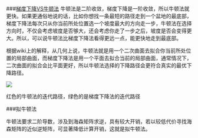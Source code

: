 ###[梯度下降VS牛顿法](https://www.zhihu.com/question/19723347/answer/14636244)
牛顿法是二阶收敛，梯度下降是一阶收敛，所以牛顿法就更快。如果更通俗地说的话，比如你想找一条最短的路径走到一个盆地的最底部，梯度下降法每次只从你当前所处位置选一个坡度最大的方向走一步，牛顿法在选择方向时，不仅会考虑坡度是否够大，还会考虑你走了一步之后，坡度是否会变得更大。所以，可以说牛顿法比梯度下降法看得更远一点，能更快地走到最底部。

根据wiki上的解释，从几何上说，牛顿法就是用一个二次曲面去拟合你当前所处位置的局部曲面，而梯度下降法是用一个平面去拟合当前的局部曲面，通常情况下，二次曲面的拟合会比平面更好，所以牛顿法选择的下降路径会更符合真实的最优下降路径。

![](http://i.imgur.com/aIZhDd3.png)

红色的牛顿法的迭代路径，绿色的是梯度下降法的迭代路径

###拟牛顿法

牛顿法要求二阶导数，涉及到海森矩阵求逆，具有较大开销，若以较低代价寻找海森矩阵的近似逆矩阵，可显著降低计算开销，这就是拟牛顿法。


